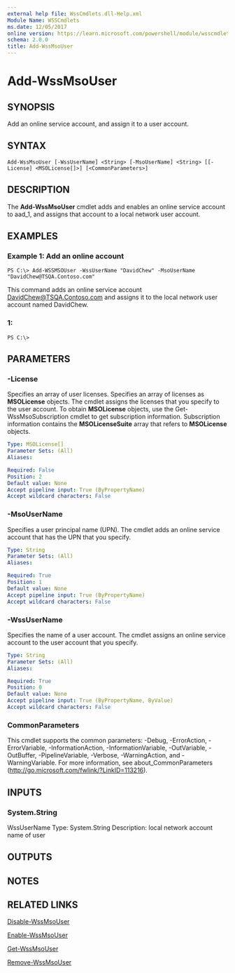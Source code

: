 ```yaml
---
external help file: WssCmdlets.dll-Help.xml
Module Name: WSSCmdlets
ms.date: 12/05/2017
online version: https://learn.microsoft.com/powershell/module/wsscmdlets/add-wssmsouser?view=windowsserver2012r2-ps&wt.mc_id=ps-gethelp
schema: 2.0.0
title: Add-WssMsoUser
---
```


# Add-WssMsoUser

## SYNOPSIS
Add an online service account, and assign it to a user account.

## SYNTAX

```
Add-WssMsoUser [-WssUserName] <String> [-MsoUserName] <String> [[-License] <MSOLicense[]>] [<CommonParameters>]
```

## DESCRIPTION
The **Add-WssMsoUser** cmdlet adds and enables an online service account to aad_1, and assigns that account to a local network user account.

## EXAMPLES

### Example 1: Add an online account
```
PS C:\> Add-WSSMSOUser -WssUserName "DavidChew" -MsoUserName "DavidChew@TSQA.Contoso.com"
```

This command adds an online service account DavidChew@TSQA.Contoso.com and assigns it to the local network user account named DavidChew.

### 1:
```
PS C:\>
```

## PARAMETERS

### -License
Specifies an array of user licenses.
Specifies an array of licenses as **MSOLicense** objects.
The cmdlet assigns the licenses that you specify to the user account.
To obtain **MSOLicense** objects, use the Get-WssMsoSubscription cmdlet to get subscription information.
Subscription information contains the **MSOLicenseSuite** array that refers to **MSOLicense** objects.

```yaml
Type: MSOLicense[]
Parameter Sets: (All)
Aliases: 

Required: False
Position: 2
Default value: None
Accept pipeline input: True (ByPropertyName)
Accept wildcard characters: False
```

### -MsoUserName
Specifies a user principal name (UPN).
The cmdlet adds an online service account that has the UPN that you specify.

```yaml
Type: String
Parameter Sets: (All)
Aliases: 

Required: True
Position: 1
Default value: None
Accept pipeline input: True (ByPropertyName)
Accept wildcard characters: False
```

### -WssUserName
Specifies the name of a user account.
The cmdlet assigns an online service account to the user account that you specify.

```yaml
Type: String
Parameter Sets: (All)
Aliases: 

Required: True
Position: 0
Default value: None
Accept pipeline input: True (ByPropertyName, ByValue)
Accept wildcard characters: False
```

### CommonParameters
This cmdlet supports the common parameters: -Debug, -ErrorAction, -ErrorVariable, -InformationAction, -InformationVariable, -OutVariable, -OutBuffer, -PipelineVariable, -Verbose, -WarningAction, and -WarningVariable. For more information, see about_CommonParameters (http://go.microsoft.com/fwlink/?LinkID=113216).

## INPUTS

### System.String
WssUserName
Type: System.String
Description: local network account name of user

## OUTPUTS

## NOTES

## RELATED LINKS

[Disable-WssMsoUser](./Disable-WssMsoUser.md)

[Enable-WssMsoUser](./Enable-WssMsoUser.md)

[Get-WssMsoUser](./Get-WssMsoUser.md)

[Remove-WssMsoUser](./Remove-WssMsoUser.md)


